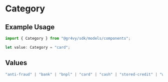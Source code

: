 # Category

## Example Usage

```typescript
import { Category } from "@gr4vy/sdk/models/components";

let value: Category = "card";
```

## Values

```typescript
"anti-fraud" | "bank" | "bnpl" | "card" | "cash" | "stored-credit" | "wallet"
```